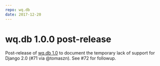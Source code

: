 ```yaml
---
repo: wq.db
date: 2017-12-20
---
```


# wq.db 1.0.0 post-release

Post-release of [wq.db 1.0](./wq.db-1.0.0-1.md) to document the temporary lack of support for Django 2.0 (#71 via @tomaszn).  See #72 for followup.
